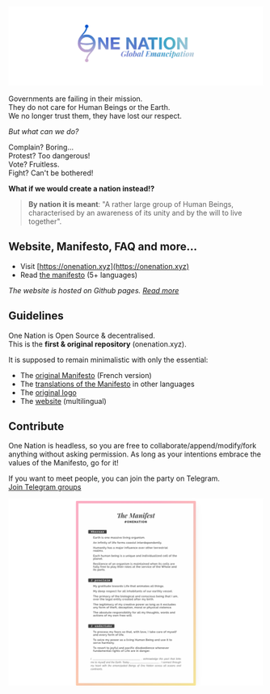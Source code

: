 ![Manifesto One Nation](.github/logo.png)

Governments are failing in their mission.  
They do not care for Human Beings or the Earth.  
We no longer trust them, they have lost our respect.

_But what can we do?_

Complain? Boring...  
Protest? Too dangerous!  
Vote? Fruitless.  
Fight? Can't be bothered!

**What if we would create a nation instead!?**

> **By nation it is meant**: "A rather large group of Human Beings, characterised by an awareness of its unity and by the will to live together".

## Website, Manifesto, FAQ and more...

- Visit [https://onenation.xyz](https://onenation.xyz)
- Read [the manifesto](./manifest/README.md) (5+ languages)

_The website is hosted on Github pages. [Read more](./website/README.md)_

## Guidelines

One Nation is Open Source & decentralised.  
This is the **first & original repository** (onenation.xyz).  

It is supposed to remain minimalistic with only the essential: 
- The [original Manifesto](./manifest/fr_manifeste.md) (French version)
- The [translations of the Manifesto](./manifest) in other languages
- The [original logo](./logo)
- The [website](https://onenation.xyz) (multilingual)

## Contribute

One Nation is headless, so you are free to collaborate/append/modify/fork anything without asking permission. As long as your intentions embrace the values of the Manifesto, go for it! 

If you want to meet people, you can join the party on Telegram.  
[Join Telegram groups](https://onenation.xyz/en/#faq-contribute)

![Manifesto One Nation](.github/manifest.jpg)